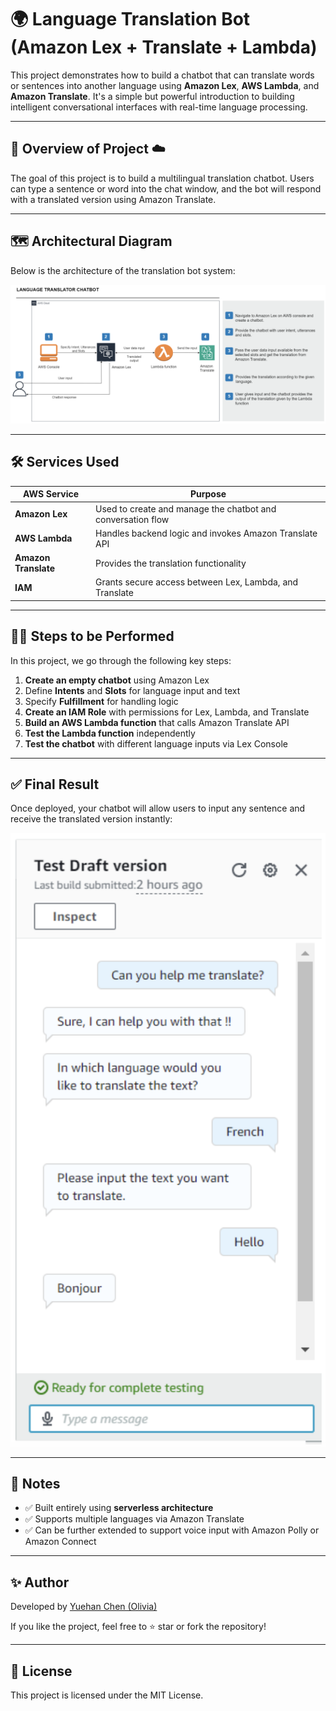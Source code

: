 # 🌍 Language Translation Bot (Amazon Lex + Translate + Lambda)

This project demonstrates how to build a chatbot that can translate words or sentences into another language using **Amazon Lex**, **AWS Lambda**, and **Amazon Translate**. It's a simple but powerful introduction to building intelligent conversational interfaces with real-time language processing.

---

## 🧾 Overview of Project ☁️

The goal of this project is to build a multilingual translation chatbot. Users can type a sentence or word into the chat window, and the bot will respond with a translated version using Amazon Translate.

---

## 🗺️ Architectural Diagram

Below is the architecture of the translation bot system:

![Architectural Diagram](https://github.com/Yuehan07/language-translation-bot/blob/main/Architectural%20Diagram.png)

---

## 🛠 Services Used

| AWS Service       | Purpose                                                         |
|-------------------|-----------------------------------------------------------------|
| **Amazon Lex**     | Used to create and manage the chatbot and conversation flow     |
| **AWS Lambda**     | Handles backend logic and invokes Amazon Translate API          |
| **Amazon Translate** | Provides the translation functionality                        |
| **IAM**            | Grants secure access between Lex, Lambda, and Translate         |

---


## 👩‍💻 Steps to be Performed

In this project, we go through the following key steps:

1. **Create an empty chatbot** using Amazon Lex
2. Define **Intents** and **Slots** for language input and text
3. Specify **Fulfillment** for handling logic
4. **Create an IAM Role** with permissions for Lex, Lambda, and Translate
5. **Build an AWS Lambda function** that calls Amazon Translate API
6. **Test the Lambda function** independently
7. **Test the chatbot** with different language inputs via Lex Console

---


## ✅ Final Result

Once deployed, your chatbot will allow users to input any sentence and receive the translated version instantly:

![Final Result](https://github.com/Yuehan07/language-translation-bot/blob/main/%20Final%20Result.png)

---

## 📌 Notes

- ✅ Built entirely using **serverless architecture**
- ✅ Supports multiple languages via Amazon Translate
- ✅ Can be further extended to support voice input with Amazon Polly or Amazon Connect

---

## ✨ Author

Developed by [Yuehan Chen (Olivia)](https://github.com/Yuehan07)

If you like the project, feel free to ⭐ star or fork the repository!

---

## 📄 License

This project is licensed under the MIT License.

